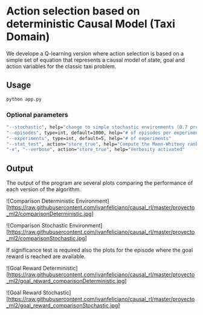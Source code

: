 # Action selection based on deterministic Causal Model (Taxi Domain)

We develope a Q-learning version where action selection is based on
a simple set of equation that represents a causal model of state, goal and action variables for the classic taxi problem.

## Usage

```python
python app.py
```

### Optional parameters

```bash
"--stochastic", help="change to simple stochastic environments (0.7 prob of do the choosen action)", action="store_true"
"--episodes", type=int, default=1000, help="# of episodes per experiment"
"--experiments", type=int, default=5, help="# of experiments"
"--stat_test", action="store_true", help="Compute the Mann-Whitney rank test to check if some algorithm reach the goal faster. Need > 20 experiments"
"-v", "--verbose", action="store_true", help="Verbosity activated"
```
## Output

The output of the program are several plots comparing the performance of each version of the algorithm.

![Comparison Deterministic Environment][https://raw.githubusercontent.com/ivanfeliciano/causal_rl/master/proyecto_ml2/comparisonDeterministic.jpg]

![Comparison Stochastic Environment][https://raw.githubusercontent.com/ivanfeliciano/causal_rl/master/proyecto_ml2/comparisonStochastic.jpg]


If significance test is required also the plots for the episode where the goal reward is reached are available.

![Goal Reward Deterministic][https://raw.githubusercontent.com/ivanfeliciano/causal_rl/master/proyecto_ml2/goal_reward_comparisonDeterministic.jpg]

![Goal Reward Stochastic][https://raw.githubusercontent.com/ivanfeliciano/causal_rl/master/proyecto_ml2/goal_reward_comparisonStochastic.jpg]


